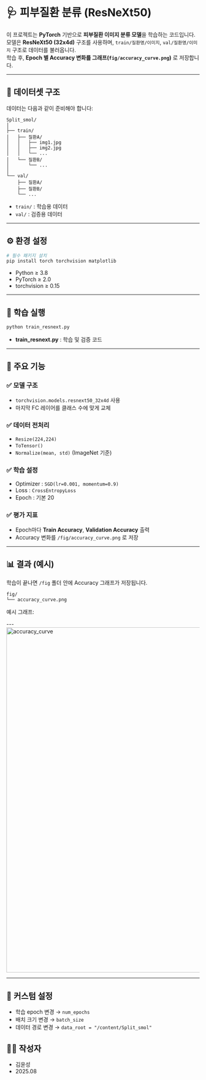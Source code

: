 # 🩺 피부질환 분류 (ResNeXt50)

이 프로젝트는 **PyTorch** 기반으로 **피부질환 이미지 분류 모델**을 학습하는 코드입니다.  
모델은 **ResNeXt50 (32x4d)** 구조를 사용하며, `train/질환명/이미지`, `val/질환명/이미지` 구조로 데이터를 불러옵니다.  
학습 후, **Epoch 별 Accuracy 변화를 그래프(`fig/accuracy_curve.png`)** 로 저장합니다.  

---

## 📂 데이터셋 구조

데이터는 다음과 같이 준비해야 합니다:

```
Split_smol/
│
├── train/
│   ├── 질환A/
│   │   ├── img1.jpg
│   │   ├── img2.jpg
│   │   └── ...
│   └── 질환B/
│       └── ...
│
└── val/
    ├── 질환A/
    ├── 질환B/
    └── ...
```

- `train/` : 학습용 데이터
- `val/`   : 검증용 데이터  

---

## ⚙️ 환경 설정

```bash
# 필수 패키지 설치
pip install torch torchvision matplotlib
```

- Python ≥ 3.8  
- PyTorch ≥ 2.0  
- torchvision ≥ 0.15  

---

## 🚀 학습 실행

```bash
python train_resnext.py
```

- **train_resnext.py** : 학습 및 검증 코드  

---

## 🧠 주요 기능

### ✅ 모델 구조
- `torchvision.models.resnext50_32x4d` 사용  
- 마지막 FC 레이어를 클래스 수에 맞게 교체  

### ✅ 데이터 전처리
- `Resize(224,224)`  
- `ToTensor()`  
- `Normalize(mean, std)` (ImageNet 기준)  

### ✅ 학습 설정
- Optimizer : `SGD(lr=0.001, momentum=0.9)`  
- Loss : `CrossEntropyLoss`  
- Epoch : 기본 20  

### ✅ 평가 지표
- Epoch마다 **Train Accuracy**, **Validation Accuracy** 출력  
- Accuracy 변화를 `/fig/accuracy_curve.png` 로 저장  

---

## 📊 결과 (예시)

학습이 끝나면 `/fig` 폴더 안에 Accuracy 그래프가 저장됩니다.  

```
fig/
└── accuracy_curve.png
```

예시 그래프:  

---<img width="1200" height="900" alt="accuracy_curve" src="https://github.com/user-attachments/assets/49961c50-0f1c-427d-9ae9-c211c7a16464" />

---

## 📌 커스텀 설정

- 학습 epoch 변경 → `num_epochs`  
- 배치 크기 변경 → `batch_size`  
- 데이터 경로 변경 → `data_root = "/content/Split_smol"`  




## 👨‍💻 작성자

- 김윤성  
- 2025.08  

